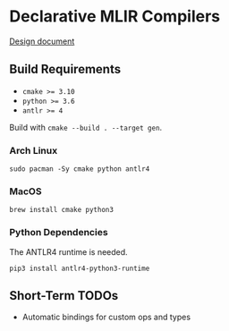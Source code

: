 # Declarative MLIR Compilers

[Design document](https://docs.google.com/document/d/1eAgIQZZ2dItJFSrCxemt7fwH0CD4w6_ueLKVl6UL-NU/edit?usp=sharing)

## Build Requirements

- `cmake >= 3.10`
- `python >= 3.6`
- `antlr >= 4`

Build with `cmake --build . --target gen`.

### Arch Linux

```
sudo pacman -Sy cmake python antlr4
```

### MacOS

```
brew install cmake python3
```

### Python Dependencies

The ANTLR4 runtime is needed.

```
pip3 install antlr4-python3-runtime
```

## Short-Term TODOs

- Automatic bindings for custom ops and types
